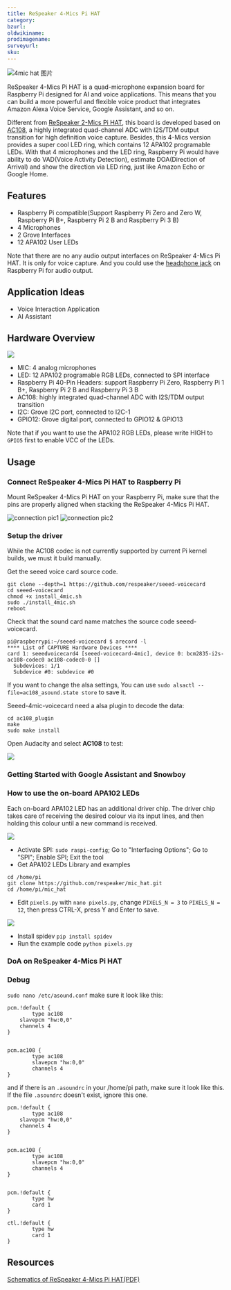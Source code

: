 ```yaml
---
title: ReSpeaker 4-Mics Pi HAT
category:
bzurl:
oldwikiname:
prodimagename:
surveyurl:
sku:
---
```


![4mic hat 图片]()

ReSpeaker 4-Mics Pi HAT is a quad-microphone expansion board for Raspberry Pi designed for AI and voice applications. This means that you can build a more powerful and flexible voice product that integrates Amazon Alexa Voice Service, Google Assistant, and so on.


Different from [ReSpeaker 2-Mics Pi HAT](https://www.seeedstudio.com/ReSpeaker-2-Mics-Pi-HAT-p-2874.html), this board is developed based on [AC108](http://www.x-powers.com/en.php/Info/product_detail/article_id/41), a highly integrated quad-channel ADC with I2S/TDM output transition for high definition voice capture. Besides, this 4-Mics version provides a super cool LED ring, which contains 12 APA102 programable LEDs. With that 4 microphones and the LED ring, Raspberry Pi would have ability to do VAD(Voice Activity Detection), estimate DOA(Direction of Arrival) and show the direction via LED ring, just like Amazon Echo or Google Home.

## Features

* Raspberry Pi compatible(Support Raspberry Pi Zero and Zero W, Raspberry Pi B+, Raspberry Pi 2 B and Raspberry Pi 3 B)
* 4 Microphones
* 2 Grove Interfaces
* 12 APA102 User LEDs

Note that there are no any audio output interfaces on ReSpeaker 4-Mics Pi HAT. It is only for voice capture. And you could use the [headphone jack](https://www.raspberrypi.org/documentation/configuration/audio-config.md) on Raspberry Pi for audio output.

## Application Ideas

* Voice Interaction Application
* AI Assistant

## Hardware Overview

![](https://github.com/SeeedDocument/ReSpeaker-4-Mics-Pi-HAT/blob/master/img/features.png?raw=true)

- MIC: 4 analog microphones
- LED: 12 APA102 programable RGB LEDs, connected to SPI interface
- Raspberry Pi 40-Pin Headers: support Raspberry Pi Zero, Raspberry Pi 1 B+, Raspberry Pi 2 B and Raspberry Pi 3 B
- AC108: highly integrated quad-channel ADC with I2S/TDM output transition
- I2C: Grove I2C port, connected to I2C-1
- GPIO12: Grove digital port, connected to GPIO12 & GPIO13

Note that if you want to use the APA102 RGB LEDs, please write HIGH to `GPIO5` first to enable VCC of the LEDs.

## Usage

### Connect ReSpeaker 4-Mics Pi HAT to Raspberry Pi

Mount ReSpeaker 4-Mics Pi HAT on your Raspberry Pi, make sure that the pins are properly aligned when stacking the ReSpeaker 4-Mics Pi HAT.

![connection pic1]()
![connection pic2]()

### Setup the driver

While the AC108 codec is not currently supported by current Pi kernel builds, we must it build manually.

Get the seeed voice card source code.
```
git clone --depth=1 https://github.com/respeaker/seeed-voicecard
cd seeed-voicecard
chmod +x install_4mic.sh
sudo ./install_4mic.sh
reboot
```

Check that the sound card name matches the source code seeed-voicecard.

```
pi@raspberrypi:~/seeed-voicecard $ arecord -l
**** List of CAPTURE Hardware Devices ****
card 1: seeedvoicecard4 [seeed-voicecard-4mic], device 0: bcm2835-i2s-ac108-codec0 ac108-codec0-0 []
  Subdevices: 1/1
  Subdevice #0: subdevice #0
```

If you want to change the alsa settings, You can use `sudo alsactl --file=ac108_asound.state store` to save it.

Seeed-4mic-voicecard need a alsa plugin to decode the data:
```
cd ac108_plugin
make
sudo make install
```
Open Audacity and select **AC108** to test:

![](https://github.com/SeeedDocument/ReSpeaker-4-Mics-Pi-HAT/blob/master/img/audacity.png?raw=true)

<!-- ### Configure sound settings and adjust the volume with **alsamixer** -->

### Getting Started with Google Assistant and Snowboy

### How to use the on-board APA102 LEDs

Each on-board APA102 LED has an additional driver chip. The driver chip takes care of receiving the desired colour via its input lines, and then holding this colour until a new command is received.

![](https://github.com/SeeedDocument/ReSpeaker-4-Mics-Pi-HAT/blob/master/img/rainbow.jpg?raw=true)

- Activate SPI: `sudo raspi-config`; Go to "Interfacing Options"; Go to "SPI"; Enable SPI; Exit the tool
- Get APA102 LEDs Library and examples

```
cd /home/pi
git clone https://github.com/respeaker/mic_hat.git
cd /home/pi/mic_hat
```

- Edit `pixels.py` with `nano pixels.py`, change `PIXELS_N = 3` to `PIXELS_N = 12`, then press CTRL-X, press Y and Enter to save.

![](https://github.com/SeeedDocument/ReSpeaker-4-Mics-Pi-HAT/blob/master/img/pixels_n12.png?raw=true)

- Install spidev `pip install spidev`
- Run the example code `python pixels.py`

### DoA on ReSpeaker 4-Mics Pi HAT




### Debug

`sudo nano /etc/asound.conf` make sure it look like this:

```
pcm.!default {
        type ac108
    slavepcm "hw:0,0"
    channels 4
}


pcm.ac108 {
        type ac108
        slavepcm "hw:0,0"
        channels 4
}
```

and if there is an `.asoundrc` in your /home/pi path, make sure it look like this. If the file `.asoundrc` doesn't exist, ignore this one.

```
pcm.!default {
        type ac108
    slavepcm "hw:0,0"
    channels 4
}


pcm.ac108 {
        type ac108
        slavepcm "hw:0,0"
        channels 4
}


pcm.!default {
        type hw
        card 1
}

ctl.!default {
        type hw
        card 1
}
```


## Resources

[Schematics of ReSpeaker 4-Mics Pi HAT(PDF)](https://github.com/SeeedDocument/ReSpeaker-4-Mics-Pi-HAT/blob/master/src/ReSpeaker%204-Mic%20Array%20for%20Raspberry%20Pi%20%20v1.0.pdf)
